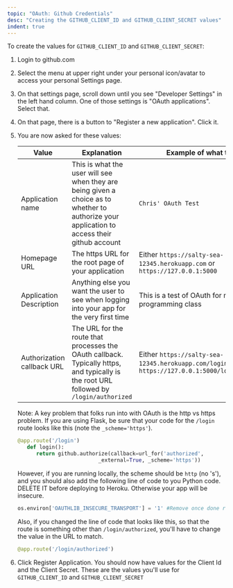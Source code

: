 ```yaml
---
topic: "OAuth: Github Credentials"
desc: "Creating the GITHUB_CLIENT_ID and GITHUB_CLIENT_SECRET values"
indent: true
---
```


To create the values for `GITHUB_CLIENT_ID` and `GITHUB_CLIENT_SECRET`:

1. Login to github.com
2. Select the menu at upper right under your personal icon/avatar to access
   your personal Settings page.
3. On that settings page, scroll down until you see "Developer Settings"
   in the left hand column.   One of those settings is "OAuth applications".
   Select that.
4. On that page, there is a button to "Register a new application". Click it.
5. You are now asked for these values:

   | Value | Explanation | Example of what to fill in |
   |-------|-------------|----------------------------|
   | Application name | This is what the user will see when they are being given a choice as to whether to authorize your application to access their github account | `Chris' OAuth Test` |
   | Homepage URL | The https URL for the root page of your application | Either `https://salty-sea-12345.herokuapp.com` or <br> `https://127.0.0.1:5000` |
   | Application Description | Anything else you want the user to see when logging into your app for the very first time | This is a test of OAuth for my programming class|
   | Authorization callback URL | The URL for the route that processes the OAuth callback.  Typically https, and typically is the root URL followed by `/login/authorized` | Either `https://salty-sea-12345.herokuapp.com/login/authorized` or <br> `https://127.0.0.1:5000/login/authorized` |

   Note: A key problem that folks run into with OAuth is the http vs https
   problem.   If you are using Flask, be sure that your code for the
   `/login` route looks like this (note the `_scheme='https'`).  

   ```python
   @app.route('/login')
      def login():
         return github.authorize(callback=url_for('authorized',
	                         _external=True, _scheme='https'))

   ```
   However, if you are running locally, the scheme should be `http` (no 's'), and you should also add the following line of code to you Python code.  DELETE IT before deploying to Heroku.  Otherwise your app will be insecure.
   ```python
   os.environ['OAUTHLIB_INSECURE_TRANSPORT'] = '1' #Remove once done running locally
   ```
   
   Also, if you changed the line of code that looks like this, so that the
   route is something other than `/login/authorized`, you'll have to
   change the value in the URL to match.

   ```python
   @app.route('/login/authorized')
   ```

6. Click Register Application.   You should now have values for the
   Client Id and the Client Secret.   These are the values you'll use for
   `GITHUB_CLIENT_ID` and `GITHUB_CLIENT_SECRET`

